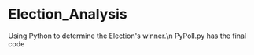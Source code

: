 # Election_Analysis
Using Python to determine the Election's winner.\n
PyPoll.py has the final code
